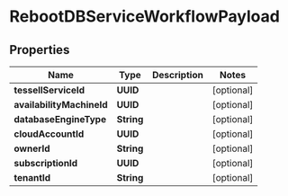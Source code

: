 

# RebootDBServiceWorkflowPayload


## Properties

Name | Type | Description | Notes
------------ | ------------- | ------------- | -------------
**tessellServiceId** | **UUID** |  |  [optional]
**availabilityMachineId** | **UUID** |  |  [optional]
**databaseEngineType** | **String** |  |  [optional]
**cloudAccountId** | **UUID** |  |  [optional]
**ownerId** | **String** |  |  [optional]
**subscriptionId** | **UUID** |  |  [optional]
**tenantId** | **String** |  |  [optional]



